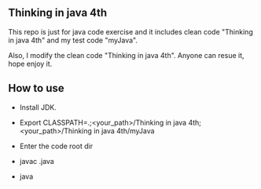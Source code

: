 ## Thinking in java 4th

This repo is just for java code exercise and it includes clean code "Thinking in java 4th" and my test code "myJava".

Also, I modify the clean code "Thinking in java 4th". Anyone can resue it, hope enjoy it.

## How to use
* Install JDK.

* Export CLASSPATH=.;<your_path>/Thinking in java 4th;<your_path>/Thinking in java 4th/myJava

* Enter the code root dir

* javac <name>.java

* java <name>
